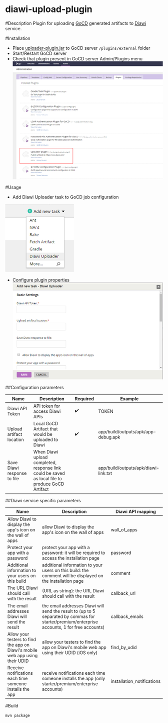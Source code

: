 # diawi-upload-plugin

#Description
Plugin for uploading [GoCD](https://www.gocd.org/) generated artifacts to [Diawi](https://www.diawi.com/) service.

#Installation
* Place [uploader-plugin.jar](dist/uploader-plugin.jar) to GoCD server `/plugins/external` folder
* Start/Restart GoCD server
* Check that plugin present in GoCD server Admin/Plugins menu
![admin-plugin](git-md-files/admin-plugin.png)

#Usage
* Add Diawi Uploader task to GoCD job configuration

![add-task](git-md-files/add-task.png)
* Configure plugin properties
![task-config](git-md-files/task-config.png)

##Configuration parameters

Name | Description | Required | Example
---- | ----------- | -------- | -------
Diawi API Token | API token for access Diawi APIs | :heavy_check_mark: | TOKEN
Upload artifact location | Local GoCD Artifact that would be uploaded to Diawi | :heavy_check_mark: | app/build/outputs/apk/app-debug.apk
Save Diawi response to file | When Diawi upload completed, response link could be saved as local file to produce GoCD Artifact |  | app/build/outputs/apk/diawi-link.txt

##Diawi service specific parameters

Name | Description | Diawi API mapping
---- | ----------- | -----------------
Allow Diawi to display the app's icon on the wall of apps | allow Diawi to display the app's icon on the wall of apps | wall_of_apps
Protect your app with a password | protect your app with a password: it will be required to access the installation page | password
Additional information to your users on this build | additional information to your users on this build: the comment will be displayed on the installation page | comment
The URL Diawi should call with the result | (URL as string): the URL Diawi should call with the result | callback_url
The email addresses Diawi will send the result | the email addresses Diawi will send the result to (up to 5 separated by commas for starter/premium/enterprise accounts, 1 for free accounts) | callback_emails 
Allow your testers to find the app on Diawi's mobile web app using their UDID | allow your testers to find the app on Diawi's mobile web app using their UDID (iOS only) | find_by_udid 
Receive notifications each time someone installs the app | receive notifications each time someone installs the app (only starter/premium/enterprise accounts) | installation_notifications

#Build
 ```bash
 mvn package
```